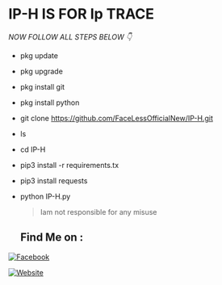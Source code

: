 #  IP-H IS FOR Ip TRACE

*NOW FOLLOW ALL STEPS BELOW 👇*

- pkg update
- pkg upgrade
- pkg install git
- pkg install python
- git clone https://github.com/FaceLessOfficialNew/IP-H.git
- ls
- cd IP-H
- pip3 install -r requirements.tx
- pip3 install requests
- python IP-H.py

  > Iam not responsible for any misuse

  ## Find Me on :

[![Facebook](https://img.shields.io/badge/Facebook-green?style=for-the-badge&logo=facebook)](https://m.facebook.com/groups/1027667035104862/?ref=share&mibextid=NSMWBT)

[![Website](https://img.shields.io/badge/Website-green?style=for-the-badge&logo=website)](https://facelesshackingofficial.blogspot.com)
